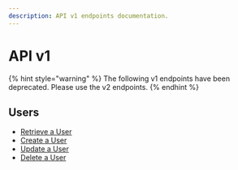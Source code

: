 ```yaml
---
description: API v1 endpoints documentation.
---
```


# API v1

{% hint style="warning" %}
The following v1 endpoints have been deprecated. Please use the v2 endpoints.
{% endhint %}

## Users

* [Retrieve a User](users-resource.md)
* [Create a User](users-resource.md)
* [Update a User](https://github.com/DoSomething/northstar/tree/cac6ccb45c97497b202b45eb22cb88898b2b672a/docs/api-reference/api-v1/user-resource.md)
* [Delete a User](https://github.com/DoSomething/northstar/tree/cac6ccb45c97497b202b45eb22cb88898b2b672a/docs/api-reference/api-v1/user-resource.md)

